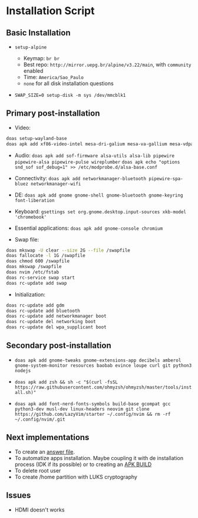 # Installation Script

## Basic Installation

- `setup-alpine`
  - Keymap: `br br`
  - Best repo: `http://mirror.uepg.br/alpine/v3.22/main`, with `community` enabled
  - Time: `America/Sao_Paulo`
  - `none` for all disk installation questions

- `SWAP_SIZE=0 setup-disk -m sys /dev/mmcblk1`

## Primary post-installation

- Video:
```sh
doas setup-wayland-base
doas apk add xf86-video-intel mesa-dri-galium mesa-va-gallium mesa-vdpau-gallium
```

- Audio:
`doas apk add sof-firmware alsa-utils alsa-lib pipewire pipewire-alsa pipewire-pulse wireplumber`
`doas apk echo "options snd_sof sof_debug=1" >> /etc/modprobe.d/alsa-base.conf`

- Connectivity: `doas apk add networkmanager-bluetooth pipewire-spa-bluez networkmanager-wifi`

- DE: `doas apk add gnome gnome-shell gnome-bluetooth gnome-keyring font-liberation`

- Keyboard: `gsettings set org.gnome.desktop.input-sources xkb-model 'chromebook'`

- Essential applications: `doas apk add gnome-console chromium`

- Swap file:
```sh
doas mkswap -U clear --size 2G --file /swapfile
doas fallocate -l 1G /swapfile
doas chmod 600 /swapfile
doas mkswap /swapfile 
doas nvim /etc/fstab
doas rc-service swap start
doas rc-update add swap
```

- Initialization:
```sh
doas rc-update add gdm
doas rc-update add bluetooth
doas rc-update add networkmanager boot
doas rc-update del networking boot
doas rc-update del wpa_supplicant boot
```

## Secondary post-installation

- `doas apk add gnome-tweaks gnome-extensions-app decibels amberol gnome-system-monitor resources baobab evince loupe curl git python3 nodejs`

- `doas apk add zsh && sh -c "$(curl -fsSL https://raw.githubusercontent.com/ohmyzsh/ohmyzsh/master/tools/install.sh)"`

- `doas apk add font-nerd-fonts-symbols build-base gcompat gcc python3-dev musl-dev linux-headers neovim
git clone https://github.com/LazyVim/starter ~/.config/nvim && rm -rf ~/.config/nvim/.git`

## Next implementations
- To create an [answer file](https://wiki.alpinelinux.org/wiki/Using_an_answerfile_with_setup-alpine).
- To automatize apps installation. Maybe coupling it with de installation process (IDK if its possible) or to creating an [APK BUILD](https://wiki.alpinelinux.org/wiki/APKBUILD_examples) 
- To delete root user
- To create /home partition with LUKS cryptography

## Issues
- HDMI doesn't works
